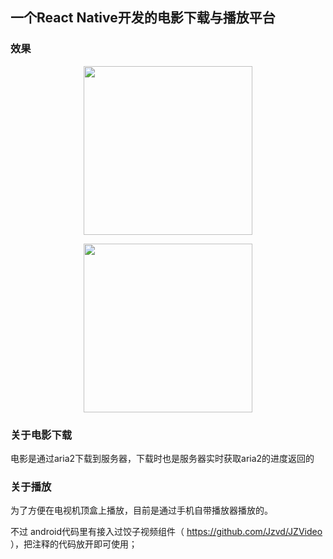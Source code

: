 ## 一个React Native开发的电影下载与播放平台

### 效果
<p align="center">
<img src="https://www.mmhh.life/2021/04/21/React-Native%E5%BC%80%E5%8F%91%E7%9A%84%E7%94%B5%E5%BD%B1%E4%B8%8B%E8%BD%BD%E4%B8%8E%E6%92%AD%E6%94%BE%E5%B9%B3%E5%8F%B0/S10421-17555013.png" style="width:270px">
</p>
<p align="center">
<img src="https://www.mmhh.life/2021/04/21/React-Native%E5%BC%80%E5%8F%91%E7%9A%84%E7%94%B5%E5%BD%B1%E4%B8%8B%E8%BD%BD%E4%B8%8E%E6%92%AD%E6%94%BE%E5%B9%B3%E5%8F%B0/S10421-17560083.png" style="width:270px">
</p>

### 关于电影下载

电影是通过aria2下载到服务器，下载时也是服务器实时获取aria2的进度返回的

### 关于播放

为了方便在电视机顶盒上播放，目前是通过手机自带播放器播放的。

不过 android代码里有接入过饺子视频组件（ https://github.com/Jzvd/JZVideo ），把注释的代码放开即可使用；

